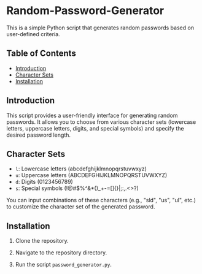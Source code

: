 # Random-Password-Generator
This is a simple Python script that generates random passwords based on user-defined criteria.

## Table of Contents

- [Introduction](#introduction)
- [Character Sets](#character-sets)
- [Installation](#installation)

## Introduction

This script provides a user-friendly interface for generating random passwords. It allows you to choose from various character sets (lowercase letters, uppercase letters, digits, and special symbols) and specify the desired password length.

## Character Sets

- `l`: Lowercase letters (abcdefghijklmnopqrstuvwxyz)
- `u`: Uppercase letters (ABCDEFGHIJKLMNOPQRSTUVWXYZ)
- `d`: Digits (0123456789)
- `s`: Special symbols (!@#$%^&*()_+-=[]{}|;:,.<>?)

You can input combinations of these characters (e.g., "sld", "us", "ul", etc.) to customize the character set of the generated password.

## Installation

1. Clone the repository.

2. Navigate to the repository directory.

3. Run the script `password_generator.py`.
